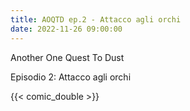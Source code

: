 ```yaml
---
title: AOQTD ep.2 - Attacco agli orchi
date: 2022-11-26 09:00:00
---
```

Another One Quest To Dust

Episodio 2: Attacco agli orchi
<!--more-->
{{< comic_double >}}